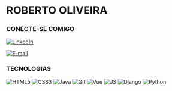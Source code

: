 # ROBERTO OLIVEIRA

### CONECTE-SE COMIGO

[![LinkedIn](https://img.shields.io/badge/LinkedIn-000?style=for-the-badge&logo=linkedin&logoColor=white)](https://www.linkedin.com/in/roberto-oliveira-613987254/)

[![E-mail](https://img.shields.io/badge/-Email-000?style=for-the-badge&logo=microsoft-outlook&logoColor=FFF)](mailto:SEUEMAIL)

### TECNOLOGIAS

![HTML5](https://img.shields.io/badge/HTML5-000?style=for-the-badge&logo=html5&logoColor=white)
![CSS3](https://img.shields.io/badge/CSS3-000?style=for-the-badge&logo=css3&logoColor=white)
![Java](https://img.shields.io/badge/Java-000?style=for-the-badge&logo=java)
![Git](https://img.shields.io/badge/GIT-000?style=for-the-badge&logo=git&logoColor=white)
![Vue](https://img.shields.io/badge/VUE-000?style=for-the-badge&logo=vue&logoColor=white)
![JS](https://img.shields.io/badge/JS-000?style=for-the-badge&logo=js&logoColor=white)
![Django](https://img.shields.io/badge/Django-000?style=for-the-badge&logo=js&logoColor=white)
![Python](https://img.shields.io/badge/Pyhon-000?style=for-the-badge&logo=js&logoColor=white)
##
